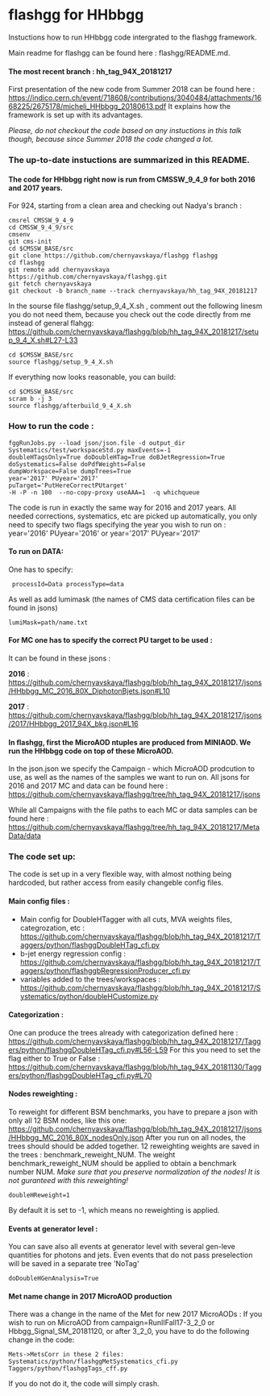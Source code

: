 flashgg for HHbbgg
=======
Instuctions how to run HHbbgg code intergrated to the flashgg framework.

Main readme for flashgg can be found here : flashgg/README.md.

#### The most recent branch : hh_tag_94X_20181217

First presentation of the new code from Summer 2018 can be found here :
https://indico.cern.ch/event/718608/contributions/3040484/attachments/1668225/2675178/micheli_HHbbgg_20180613.pdf
It explains how the framework is set up with its advantages. 

*Please, do not checkout the code based on any instuctions in this talk though, 
because since Summer 2018 the code changed a lot.*

### The up-to-date instuctions are summarized in this README.

#### The code for HHbbgg right now is run from CMSSW_9_4_9 for both 2016 and 2017 years.

For 924, starting from a clean area and checking out Nadya's branch :

 ```
cmsrel CMSSW_9_4_9
cd CMSSW_9_4_9/src
cmsenv
git cms-init
cd $CMSSW_BASE/src
git clone https://github.com/chernyavskaya/flashgg flashgg
cd flashgg     
git remote add chernyavskaya https://github.com/chernyavskaya/flashgg.git
git fetch chernyavskaya
git checkout -b branch_name --track chernyavskaya/hh_tag_94X_20181217
 
```
In the sourse file flashgg/setup_9_4_X.sh , comment out the following linesm you do not need them, because you check out the code directly from me instead of general flahgg:
https://github.com/chernyavskaya/flashgg/blob/hh_tag_94X_20181217/setup_9_4_X.sh#L27-L33
```
cd $CMSSW_BASE/src    
source flashgg/setup_9_4_X.sh
```

If everything now looks reasonable, you can build:
 ```
 cd $CMSSW_BASE/src
 scram b -j 3
 source flashgg/afterbuild_9_4_X.sh     
 ```
 
 ### How to run the code :
 ```
 fggRunJobs.py --load json/json.file -d output_dir Systematics/test/workspaceStd.py maxEvents=-1
 doubleHTagsOnly=True doDoubleHTag=True doBJetRegression=True doSystematics=False doPdfWeights=False
 dumpWorkspace=False dumpTrees=True 
 year='2017' PUyear='2017'
 puTarget='PutHereCorrectPUtarget'
 -H -P -n 100  --no-copy-proxy useAAA=1  -q whichqueue
 ```
 The code is run in exactly the same way for 2016 and 2017 years. All needed corrections, systematics, etc are picked up automatically,
 you only need to specify two flags specifying the year you wish to run on : 
 year='2016' PUyear='2016' or  year='2017' PUyear='2017' 
 
 #### To run on DATA:
 One has to specify:
```
 processId=Data processType=data
```
As well as add lumimask (the names of CMS data certification files can be found in jsons)
```
lumiMask=path/name.txt
```

  
  
#### For MC one has to specify the correct PU target to be used :
It can be found in these jsons :

**2016** : https://github.com/chernyavskaya/flashgg/blob/hh_tag_94X_20181217/jsons/HHbbgg_MC_2016_80X_DiphotonBjets.json#L10

**2017** : https://github.com/chernyavskaya/flashgg/blob/hh_tag_94X_20181217/jsons/2017/HHbbgg_2017_94X_bkg.json#L16

#### In flashgg, first the MicroAOD ntuples are produced from MINIAOD. We run the HHbbgg code on top of these MicroAOD.
In the json.json we specify the Campaign - which MicroAOD prodcution to use, as well as the names of the samples we want to run on. 
All jsons for 2016 and 2017 MC and data can be found here :
https://github.com/chernyavskaya/flashgg/tree/hh_tag_94X_20181217/jsons

While all Campaigns with the file paths to each MC or data samples can be found here :
https://github.com/chernyavskaya/flashgg/tree/hh_tag_94X_20181217/MetaData/data

### The code set up: 
The code is set up in a very flexible way, with almost nothing being hardcoded, but rather access from easily changeble config files.
#### Main config files :
* Main config for DoubleHTagger with all cuts, MVA weights files, categrozation, etc :
https://github.com/chernyavskaya/flashgg/blob/hh_tag_94X_20181217/Taggers/python/flashggDoubleHTag_cfi.py
* b-jet energy regression config :
https://github.com/chernyavskaya/flashgg/blob/hh_tag_94X_20181217/Taggers/python/flashggbRegressionProducer_cfi.py
* variables added to the trees/workspaces :
https://github.com/chernyavskaya/flashgg/blob/hh_tag_94X_20181217/Systematics/python/doubleHCustomize.py

 
#### Categorization :
One can produce the trees already with categorization defined here :
https://github.com/chernyavskaya/flashgg/blob/hh_tag_94X_20181217/Taggers/python/flashggDoubleHTag_cfi.py#L56-L59
For this you need to set the flag either to True or False :
https://github.com/chernyavskaya/flashgg/blob/hh_tag_94X_20181130/Taggers/python/flashggDoubleHTag_cfi.py#L70

#### Nodes reweighting :
To reweight for different BSM benchmarks, you have to prepare a json with only all 12 BSM nodes, like this one:
https://github.com/chernyavskaya/flashgg/blob/hh_tag_94X_20181217/jsons/HHbbgg_MC_2016_80X_nodesOnly.json
After you run on all nodes, the trees should should be added together. 12 reweighting weights are saved in the trees : benchmark_reweight_NUM. The weight benchmark_reweight_NUM should be applied to obtain a benchmark number NUM. _Make sure that you preserve normalization of the nodes! It is not guranteed with this reweighting!_ 
```
doubleHReweight=1
```
By default it is set to -1, which means no reweighting is applied.

#### Events at generator level :
You can save also all events at generator level with several gen-leve quantities for photons and jets. 
Even events that do not pass preselection will be saved in a separate tree 'NoTag'
```
doDoubleHGenAnalysis=True
```

#### Met name change in 2017 MicroAOD production
There was a change in the name of the Met for new 2017 MicroAODs : 
If you wish to run on MicroAOD from campaign=RunIIFall17-3_2_0 or Hbbgg_Signal_SM_20181120, or after 3_2_0,
you have to do the following change in the code:
```
Mets->MetsCorr in these 2 files:
Systematics/python/flashggMetSystematics_cfi.py
Taggers/python/flashggTags_cff.py
```
If you do not do it, the code will simply crash.

 
 
